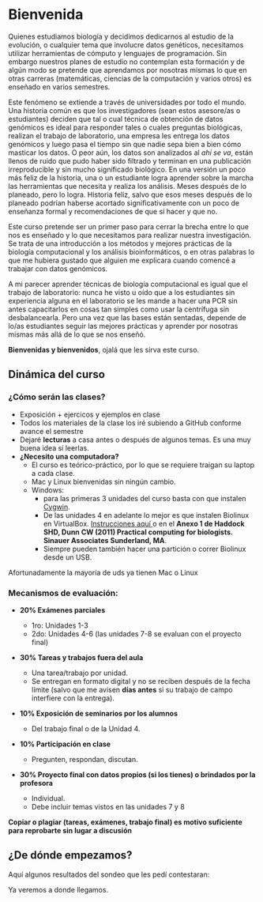 # Bienvenida

Quienes estudiamos biología y decidimos dedicarnos al estudio de la evolución, o cualquier tema que involucre datos genéticos, necesitamos utilizar herramientas de cómputo y lenguajes de programación. Sin embargo nuestros planes de estudio no contemplan esta formación y de algún modo se pretende que aprendamos por nosotras mismas lo que en otras carreras (matemáticas, ciencias de la computación y varios otros) es enseñado en varios semestres. 

Este fenómeno se extiende a través de universidades por todo el mundo. Una historia común es que los investigadores (sean estos asesore/as o estudiantes) deciden que tal o cual técnica de obtención de datos genómicos es ideal para responder tales o cuales preguntas biológicas, realizan el trabajo de laboratorio, una empresa les entrega los datos genómicos y luego pasa el tiempo sin que nadie sepa bien a bien cómo masticar los datos. O peor aún, los datos son analizados al *ahí se va*, están llenos de ruido que pudo haber sido filtrado y terminan en una publicación irreproducible y sin mucho significado biológico. En una versión un poco más feliz de la historia, una o un estudiante logra aprender sobre la marcha las herramientas que necesita y realiza los análisis. Meses después de lo planeado, pero lo logra. Historia feliz, salvo que esos meses después de lo planeado podrían haberse acortado significativamente con un poco de enseñanza formal y recomendaciones de que sí hacer y que no. 

Este curso pretende ser un primer paso para cerrar la brecha entre lo que nos es enseñado y lo que necesitamos para realizar nuestra investigación. Se trata de una introducción a los métodos y mejores prácticas de la biología computacional y los análisis bioinformáticos, o en otras palabras lo que me hubiera gustado que alguien me explicara cuando comencé a trabajar con datos genómicos.

A mi parecer aprender técnicas de biología computacional es igual que el trabajo de laboratorio: nunca he visto u oído que a los estudiantes sin experiencia alguna en el laboratorio se les mande a hacer una PCR sin antes capacitarlos en cosas tan simples como usar la centrífuga sin desbalancearla. Pero una vez que las bases están sentadas, depende de lo/as estudiantes seguir las mejores prácticas y aprender por nosotras mismas más allá de lo que se nos enseñó.

**Bienvenidas y bienvenidos**, ojalá que les sirva este curso.

## Dinámica del curso

### ¿Cómo serán las clases?
* Exposición + ejercicos y ejemplos en clase
* Todos los materiales de la clase los iré subiendo a GitHub conforme avance el semestre
* Dejaré **lecturas** a casa antes o después de algunos temas. Es una muy buena idea sí leerlas.
* **¿Necesito una computadora?** 
    * El curso es teórico-práctico, por lo que se requiere traigan su laptop a cada clase.
    * Mac y Linux bienvenidas sin ningún cambio.
    * Windows: 
        * para las primeras 3 unidades del curso basta con que instalen [Cygwin](https://www.cygwin.com/). 
        * De las unidades 4 en adelante lo mejor es que instalen Biolinux en VirtualBox. [Instrucciones aquí ](http://environmentalomics.org/bio-linux-installation/)o en el **Anexo 1 de Haddock SHD, Dunn CW (2011) Practical computing for biologists. Sinauer Associates Sunderland, MA**. 
        * Siempre pueden también hacer una partición o correr Biolinux desde un USB.

Afortunadamente la mayoría de uds ya tienen Mac o Linux


### Mecanismos de evaluación:
* **20% Exámenes parciales**    
    - 1ro: Unidades 1-3
    - 2do: Unidades 4-6
    (las unidades 7-8 se evaluan con el proyecto final)

* **30% Tareas y trabajos fuera del aula**
    - Una tarea/trabajo por unidad. 
    - Se entregan en formato digital y no se reciben después de la fecha límite (salvo que me avisen **días antes** si su trabajo de campo interfiere con la entrega).

* **10% Exposición de seminarios por los alumnos**
    - Del trabajo final o de la Unidad 4.

* **10% Participación en clase**
    - Pregunten, respondan, discutan.

* **30% Proyecto final con datos propios (si los tienes) o brindados por la profesora**
    - Individual.
    - Debe incluir temas vistos en las unidades 7 y 8 


**Copiar o plagiar (tareas, exámenes, trabajo final) es motivo suficiente para reprobarte sin lugar a discusión**



## ¿De dónde empezamos?

Aquí algunos resultados del sondeo que les pedí contestaran:

Ya veremos a donde llegamos.





